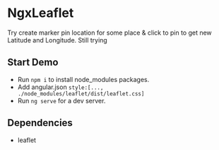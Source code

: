 # NgxLeaflet

Try create marker pin location for some place & click to pin to get new Latitude and Longitude. Still trying

## Start Demo
- Run `npm i` to install node_modules packages.
- Add angular.json `style:[..., ./node_modules/leaflet/dist/leaflet.css]`
- Run `ng serve` for a dev server.

## Dependencies
- leaflet
